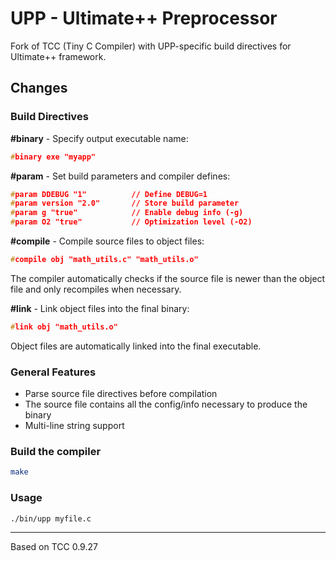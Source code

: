 # UPP - Ultimate++ Preprocessor

Fork of TCC (Tiny C Compiler) with UPP-specific build directives for Ultimate++ framework.

## Changes

### Build Directives

**#binary** - Specify output executable name:
```c
#binary exe "myapp"
```

**#param** - Set build parameters and compiler defines:
```c
#param DDEBUG "1"          // Define DEBUG=1
#param version "2.0"       // Store build parameter
#param g "true"            // Enable debug info (-g)
#param O2 "true"           // Optimization level (-O2)
```

**#compile** - Compile source files to object files:
```c
#compile obj "math_utils.c" "math_utils.o"
```
The compiler automatically checks if the source file is newer than the object file and only recompiles when necessary.

**#link** - Link object files into the final binary:
```c
#link obj "math_utils.o"
```
Object files are automatically linked into the final executable.

### General Features

- Parse source file directives before compilation
- The source file contains all the config/info necessary to produce the binary
- Multi-line string support

### Build the compiler

```bash
make
```

### Usage

```bash
./bin/upp myfile.c
```


---
Based on TCC 0.9.27
